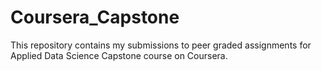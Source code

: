 # Coursera_Capstone
This repository contains my submissions to peer graded assignments for Applied Data Science Capstone course on Coursera.
